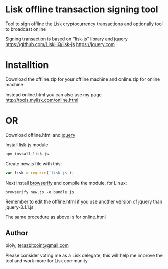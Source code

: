 # Lisk offline transaction signing tool
Tool to sign offline the Lisk cryptocurrency transactions and optionally tool to broadcast online

Signing transaction is based on "lisk-js" library and jquery
https://github.com/LiskHQ/lisk-js
https://jquery.com

# Installtion
Download the offline.zip for your offline machine and online.zip for online machine

Instead online.html you can also use my page http://tools.mylisk.com/online.html
# OR
Download offline.html and [jquery](https://jquery.com)

Install lisk-js module
```
npm install lisk-js
```
Create new.js file with this:
```js
var lisk = require('lisk-js');
```
Next install [browserify](http://browserify.org/) and compile the module, for Linux:
```
browserify new.js -o bundle.js
```
Remember to edit the offline.html if you use another version of jquery than jquery-3.1.1.js

The same procedure as above is for online.html


## Author
bioly, terazbitcoin@gmail.com

Please consider voting me as a Lisk delegate, this will help me improve the tool and work more for Lisk community 
